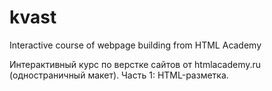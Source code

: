 # kvast
Interactive course of webpage building from HTML Academy


Интерактивный курс по верстке сайтов от htmlacademy.ru (одностраничный макет). Часть 1: HTML-разметка.

